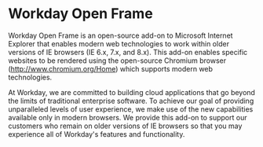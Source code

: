 Workday Open Frame
===============

Workday Open Frame is an open-source add-on to Microsoft Internet Explorer that enables modern web technologies to work within older versions of IE browsers (IE 6.x, 7.x, and 8.x).
This add-on enables specific websites to be rendered using the open-source Chromium browser (http://www.chromium.org/Home) which supports modern web technologies. 

At Workday, we are committed to building cloud applications that go beyond the limits of traditional enterprise software. To achieve our goal of providing unparalleled
levels of user experience, we make use of the new capabilities available only in modern browsers. We provide this add-on to support our customers who remain on older versions
of IE browsers so that you may experience all of Workday's features and functionality. 
